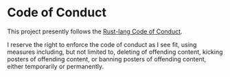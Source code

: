 # Code of Conduct

This project presently follows the [Rust-lang Code of Conduct](https://www.rust-lang.org/policies/code-of-conduct).

I reserve the right to enforce the code of conduct as I see fit, using measures including, but not limited to, deleting of offending content, kicking posters of offending content, or banning posters of offending content, either temporarily or permanently.
